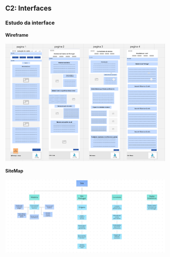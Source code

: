 ## C2: Interfaces

### Estudo da interface

#### Wireframe

![Wireframe](img2/Wireframe.png)

#### SiteMap

![SiteMap](img2/SiteMap.png)
